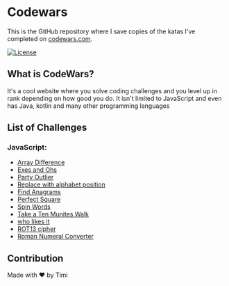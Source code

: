 # Codewars
This is the GitHub repository where I save copies of the katas I've completed on [codewars.com](https://www.codewars.com/).

[![License](https://www.codewars.com/users/timicodes/badges/large)](https://www.codewars.com/users/timicodes/)

## What is CodeWars?
It's a cool website where you solve coding challenges and you level up in rank depending on how good you do. It isn't limited to JavaScript and even has Java, kotlin and many other programming languages

## List of Challenges
### JavaScript:
- [Array Difference](https://github.com/FOR-TIMI/Codewars/blob/main/js/Array.dff.js)
- [Exes and Ohs](https://github.com/FOR-TIMI/Codewars/blob/main/js/Exes%20and%20Ohs.js)
- [Party Outlier](https://github.com/FOR-TIMI/Codewars/blob/main/js/Party%20Oulier.js)
- [Replace with alphabet position](https://github.com/FOR-TIMI/Codewars/blob/main/js/Replace%20With%20Alphabet%20Position.js)
- [Find Anagrams](https://github.com/FOR-TIMI/Codewars/blob/main/js/findAnagrams.js)
- [Perfect Square](https://github.com/FOR-TIMI/Codewars/blob/main/js/perfectSquare.js)
- [Spin Words](https://github.com/FOR-TIMI/Codewars/blob/main/js/spinWords.js)
- [Take a Ten Munites Walk](https://github.com/FOR-TIMI/Codewars/blob/main/js/validWalk.js)
- [who likes it](https://github.com/FOR-TIMI/Codewars/blob/main/js/who%20likes%20it.js)
- [ROT13 cipher](https://github.com/FOR-TIMI/Codewars/blob/main/js/Rot13%20cipher.js)
- [Roman Numeral Converter](https://github.com/FOR-TIMI/Codewars/blob/main/js/Roman%20Numeral%20Converter.js)


## Contribution
Made with ❤️ by Timi





